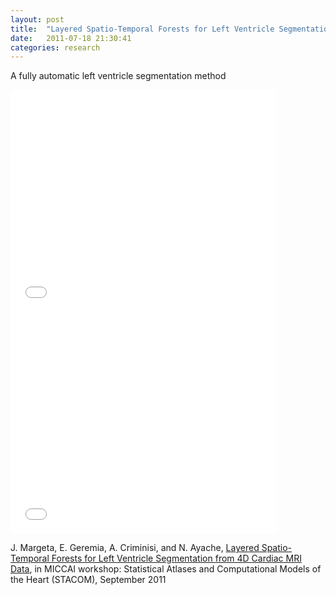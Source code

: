 ```yaml
---
layout: post
title:  "Layered Spatio-Temporal Forests for Left Ventricle Segmentation from 4D Cardiac MRI Data"
date:   2011-07-18 21:30:41
categories: research
---
```


A fully automatic left ventricle segmentation method

<iframe width="425" height="355" src="//www.youtube.com/embed/slhP7eQ3Rw8" frameborder="0" allowfullscreen></iframe>

<iframe width="425" height="355" src="//www.youtube.com/embed/6-E8NV1Hdmg" frameborder="0" allowfullscreen></iframe>


J. Margeta, E. Geremia, A. Criminisi, and  N. Ayache, [Layered Spatio-Temporal Forests for Left Ventricle Segmentation from 4D Cardiac MRI Data](http://research.microsoft.com/pubs/152452/Criminisi_STACOM2011.pdf), in MICCAI workshop: Statistical Atlases and Computational Models of the Heart (STACOM),  September 2011
